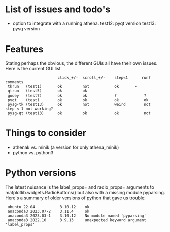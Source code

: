 # List of issues and todo's

- option to integrate with a running athena.
  test12:   pyqt version
  test13:   pysq version


# Features

Stating perhaps the obvious, the different GUIs all have their own issues. Here is the current GUI list

                           click_+/-  scroll_+/-    step<1      run?     comments
     tkrun   (test1)       ok         not           ok		 -
     qtrun   (test5)       ok         ok  
     gooey   (test7)       ok         ok            ?            ?
     pyqt    (test1        ok         ok            ok           ok
     pysg-tk (test13)      ok         not           weird        not     step < 1 not working?
     pysg-qt (test13)      ok         ok            ok           not
 

# Things to consider

- athenak vs. minik  (a version for only athena_minik)
- python vs. python3


# Python versions

The latest nuisance is the label_props= and radio_props= arguments to matplotlib.widgets.RadioButtons()
but also with a missing module pyparsing. Here's a summary of older versions of python that gave us
trouble:

     ubuntu 22.04           3.10.12    ok
     anaconda3 2023.07-2    3.11.4     ok
     anaconda3 2023.03-1    3.10.12    No module named 'pyparsing' 
     anaconda3 2022.10      3.9.13     unexpected keyword argument 'label_props'
